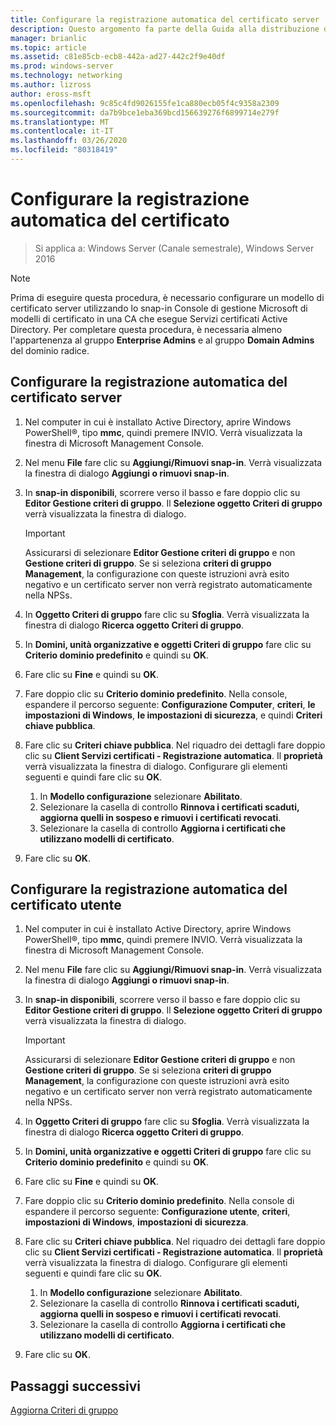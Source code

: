 ```yaml
---
title: Configurare la registrazione automatica del certificato server
description: Questo argomento fa parte della Guida alla distribuzione di un Server dei certificati per le distribuzioni Wireless e cablate 802.1 X
manager: brianlic
ms.topic: article
ms.assetid: c81e85cb-ecb8-442a-ad27-442c2f9e40df
ms.prod: windows-server
ms.technology: networking
ms.author: lizross
author: eross-msft
ms.openlocfilehash: 9c85c4fd9026155fe1ca880ecb05f4c9358a2309
ms.sourcegitcommit: da7b9bce1eba369bcd156639276f6899714e279f
ms.translationtype: MT
ms.contentlocale: it-IT
ms.lasthandoff: 03/26/2020
ms.locfileid: "80318419"
---
```

# <a name="configure-certificate-auto-enrollment"></a>Configurare la registrazione automatica del certificato

>Si applica a: Windows Server (Canale semestrale), Windows Server 2016

> [!NOTE]
> Prima di eseguire questa procedura, è necessario configurare un modello di certificato server utilizzando lo snap-in Console di gestione Microsoft di modelli di certificato in una CA che esegue Servizi certificati Active Directory.
Per completare questa procedura, è necessaria almeno l'appartenenza al gruppo **Enterprise Admins** e al gruppo **Domain Admins** del dominio radice.

## <a name="configure-server-certificate-auto-enrollment"></a>Configurare la registrazione automatica del certificato server

1. Nel computer in cui è installato Active Directory, aprire Windows PowerShell&reg;, tipo **mmc**, quindi premere INVIO. Verrà visualizzata la finestra di Microsoft Management Console.
2. Nel menu **File** fare clic su **Aggiungi/Rimuovi snap-in**. Verrà visualizzata la finestra di dialogo **Aggiungi o rimuovi snap-in**.
3. In **snap-in disponibili**, scorrere verso il basso e fare doppio clic su **Editor Gestione criteri di gruppo**. Il **Selezione oggetto Criteri di gruppo** verrà visualizzata la finestra di dialogo.

     > [!IMPORTANT]
     > Assicurarsi di selezionare **Editor Gestione criteri di gruppo** e non **Gestione criteri di gruppo**. Se si seleziona **criteri di gruppo Management**, la configurazione con queste istruzioni avrà esito negativo e un certificato server non verrà registrato automaticamente nella NPSs.

4. In **Oggetto Criteri di gruppo** fare clic su **Sfoglia**. Verrà visualizzata la finestra di dialogo **Ricerca oggetto Criteri di gruppo**.
5. In **Domini, unità organizzative e oggetti Criteri di gruppo** fare clic su **Criterio dominio predefinito** e quindi su **OK**.
6. Fare clic su **Fine** e quindi su **OK**.
7. Fare doppio clic su **Criterio dominio predefinito**. Nella console, espandere il percorso seguente: **Configurazione Computer**, **criteri**, **le impostazioni di Windows**, **le impostazioni di sicurezza**, e quindi **Criteri chiave pubblica**.
8. Fare clic su **Criteri chiave pubblica**. Nel riquadro dei dettagli fare doppio clic su **Client Servizi certificati - Registrazione automatica**. Il **proprietà** verrà visualizzata la finestra di dialogo. Configurare gli elementi seguenti e quindi fare clic su **OK**.

     1. In **Modello configurazione** selezionare **Abilitato**.
     2. Selezionare la casella di controllo **Rinnova i certificati scaduti, aggiorna quelli in sospeso e rimuovi i certificati revocati**.
     3. Selezionare la casella di controllo **Aggiorna i certificati che utilizzano modelli di certificato**.

9. Fare clic su **OK**.

## <a name="configure-user-certificate-auto-enrollment"></a>Configurare la registrazione automatica del certificato utente

1. Nel computer in cui è installato Active Directory, aprire Windows PowerShell&reg;, tipo **mmc**, quindi premere INVIO. Verrà visualizzata la finestra di Microsoft Management Console.
2. Nel menu **File** fare clic su **Aggiungi/Rimuovi snap-in**. Verrà visualizzata la finestra di dialogo **Aggiungi o rimuovi snap-in**.
3. In **snap-in disponibili**, scorrere verso il basso e fare doppio clic su **Editor Gestione criteri di gruppo**. Il **Selezione oggetto Criteri di gruppo** verrà visualizzata la finestra di dialogo.

     > [!IMPORTANT]
     > Assicurarsi di selezionare **Editor Gestione criteri di gruppo** e non **Gestione criteri di gruppo**. Se si seleziona **criteri di gruppo Management**, la configurazione con queste istruzioni avrà esito negativo e un certificato server non verrà registrato automaticamente nella NPSs.

4. In **Oggetto Criteri di gruppo** fare clic su **Sfoglia**. Verrà visualizzata la finestra di dialogo **Ricerca oggetto Criteri di gruppo**.
5. In **Domini, unità organizzative e oggetti Criteri di gruppo** fare clic su **Criterio dominio predefinito** e quindi su **OK**.
6. Fare clic su **Fine** e quindi su **OK**.
7. Fare doppio clic su **Criterio dominio predefinito**. Nella console di espandere il percorso seguente: **Configurazione utente**, **criteri**, **impostazioni di Windows**, **impostazioni di sicurezza**.
8. Fare clic su **Criteri chiave pubblica**. Nel riquadro dei dettagli fare doppio clic su **Client Servizi certificati - Registrazione automatica**. Il **proprietà** verrà visualizzata la finestra di dialogo. Configurare gli elementi seguenti e quindi fare clic su **OK**.

     1. In **Modello configurazione** selezionare **Abilitato**.
     2. Selezionare la casella di controllo **Rinnova i certificati scaduti, aggiorna quelli in sospeso e rimuovi i certificati revocati**.
     3. Selezionare la casella di controllo **Aggiorna i certificati che utilizzano modelli di certificato**.

9. Fare clic su **OK**.

## <a name="next-steps"></a>Passaggi successivi

[Aggiorna Criteri di gruppo](refresh-group-policy.md)
